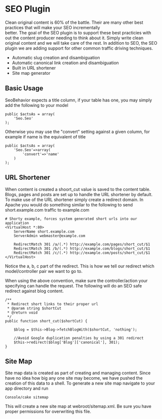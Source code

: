 # SEO Plugin

Clean original content is 60% of the battle. Their are many other best practices that will make your SEO incrementally   
better. The goal of the SEO plugin is to support these best practicies with out the content producer needing to think 
about it. Simply write clean original content and we will take care of the rest. In addition to SEO, the SEO plugin 
we are adding support for other common traffic driving techniques.

* Automatic slug creation and disambiguation
* Automatic canonical link creation and disambiguation
* Built in URL shortener
* Site map generator 

## Basic Usage

SeoBehavior expects a title column, if your table has one, you may simply add the following to your model

    public $actsAs = array(
        'Seo.Seo'
    );

Otherwise you may use the "convert" setting against a given column, for example if name is the equivalent of title

    public $actsAs = array(
        'Seo.Seo'=>array(
            'convert'=>'name'
        )
    );

## URL Shortener 

When content is created a shoort_cut value is saved to the content table. Blogs, pages and posts are set up to 
handle the URL shortener by default. To make use of the URL shortener simply create a redirect domain. In Apache you 
would do something similar to the following to send short.example.com traffic to example.com
   
    # Shorty example, forces system generated short urls into our application
    <VirtualHost *:80>
        ServerName short.example.com
        ServerAdmin webmaster@example.com

        RedirectMatch 301 /a/(.*) http://example.com/pages/short_cut/$1
        RedirectMatch 301 /b/(.*) http://example.com/blogs/short_cut/$1
        RedirectMatch 301 /c/(.*) http://example.com/posts/short_cut/$1
    </VirtualHost>

Notice the a, b, c part of the redirect. This is how we tell our redirect which model/controller pair we want to
go to.

When using the above convention, make sure the controller/action your specifying can handle the request. The following
will do an SEO safe redirect against blog content.

    /**
     * Redirect short links to their proper url
     * @param string $shortCut 
     * @return void
     */
    public function short_cut($shortCut) {

        $blog = $this->Blog->fetchBlogWith($shortCut, 'nothing');

        //Avoid Google duplication penalties by using a 301 redirect
        $this->redirect($blog['Blog']['canonical'], 301);
    }  

## Site Map

Site map data is created as part of creating and managing content. Since have no idea how big any one site may become,
we have pushed the creation of this data to a shell. To generate a new site map navigate to your app directory and run

    Console/cake sitemap

This will create a new site map at webroot/sitemap.xml. Be sure you have proper permissions for overwriting this file.